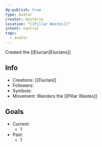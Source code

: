 ```yaml
---
dg-publish: true
type: Avatar
creator: Hysteria
location: "[[Pillar Wastes]]"
intent: neutral
tags:
  - avatar
---
```

Created the [[Elucian|Elucians]] 
## Info
- Creations: [[Elucian]]
- Followers: 
- Symbols: 
- Movement: Wanders the [[Pillar Wastes]]

## Goals
- Current:
	- 1
- Past:
	- 1